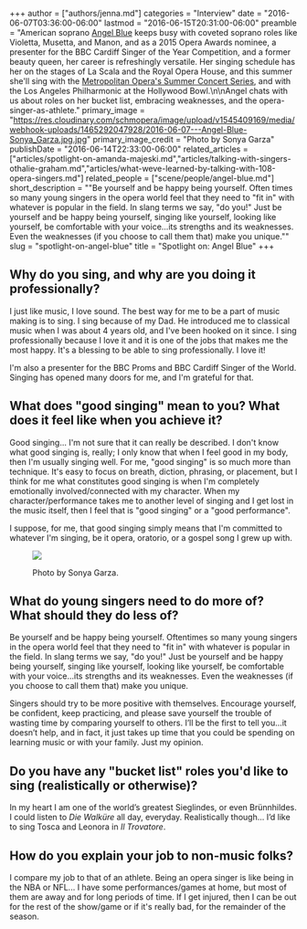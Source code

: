 +++
author = ["authors/jenna.md"]
categories = "Interview"
date = "2016-06-07T03:36:00-06:00"
lastmod = "2016-06-15T20:31:00-06:00"
preamble = "American soprano [Angel Blue](/scene/people/angel-blue/) keeps busy with coveted soprano roles like Violetta, Musetta, and Manon, and as a 2015 Opera Awards nominee, a presenter for the BBC Cardiff Singer of the Year Competition, and a former beauty queen, her career is refreshingly versatile. Her singing schedule has her on the stages of La Scala and the Royal Opera House, and this summer she'll sing with the [Metropolitan Opera's Summer Concert Series](https://www.metopera.org/user-information/summer-recital-series/), and with the Los Angeles Philharmonic at the Hollywood Bowl.\n\nAngel chats with us about roles on her bucket list, embracing weaknesses, and the opera-singer-as-athlete."
primary_image = "https://res.cloudinary.com/schmopera/image/upload/v1545409169/media/webhook-uploads/1465292047928/2016-06-07---Angel-Blue-Sonya_Garza.jpg.jpg"
primary_image_credit = "Photo by Sonya Garza"
publishDate = "2016-06-14T22:33:00-06:00"
related_articles = ["articles/spotlight-on-amanda-majeski.md","articles/talking-with-singers-othalie-graham.md","articles/what-weve-learned-by-talking-with-108-opera-singers.md"]
related_people = ["scene/people/angel-blue.md"]
short_description = "&quot;Be yourself and be happy being yourself. Often times so many young singers in the opera world feel that they need to &quot;fit in&quot; with whatever is popular in the field. In slang terms we say, &quot;do you!&quot; Just be yourself and be happy being yourself, singing like yourself, looking like yourself, be comfortable with your voice...its strengths and its weaknesses. Even the weaknesses (if you choose to call them that) make you unique.&quot;"
slug = "spotlight-on-angel-blue"
title = "Spotlight on: Angel Blue"
+++

## Why do you sing, and why are you doing it professionally?

I just like music, I love sound. The best way for me to be a part of music making is to sing. I sing because of my Dad. He introduced me to classical music when I was about 4 years old, and I've been hooked on it since. I sing professionally because I love it and it is one of the jobs that makes me the most happy. It's a blessing to be able to sing professionally. I love it!

I'm also a presenter for the BBC Proms and BBC Cardiff Singer of the World. Singing has opened many doors for me, and I'm grateful for that.

## What does "good singing" mean to you? What does it feel like when you achieve it?

Good singing... I'm not sure that it can really be described. I don't know what good singing is, really; I only know that when I feel good in my body, then I'm usually singing well. For me, "good singing" is so much more than technique. It's easy to focus on breath, diction, phrasing, or placement, but I think for me what constitutes good singing is when I'm completely emotionally involved/connected with my character. When my character/performance takes me to another level of singing and I get lost in the music itself, then I feel that is "good singing" or a "good performance". 

I suppose, for me, that good singing simply means that I'm committed to whatever I'm singing, be it opera, oratorio, or a gospel song I grew up with.

<figure data-type="image">

![](https://res.cloudinary.com/schmopera/image/upload/v1545409169/media/webhook-uploads/1465826365314/2016-06-13---Angel-Blue---Credit-Sonya-Garza.jpg.jpg)
<figcaption>Photo by Sonya Garza.</figcaption>
</figure>

## What do young singers need to do more of? What should they do less of?

Be yourself and be happy being yourself. Oftentimes so many young singers in the opera world feel that they need to "fit in" with whatever is popular in the field. In slang terms we say, "do you!" Just be yourself and be happy being yourself, singing like yourself, looking like yourself, be comfortable with your voice...its strengths and its weaknesses. Even the weaknesses (if you choose to call them that) make you unique.

Singers should try to be more positive with themselves. Encourage yourself, be confident, keep practicing, and please save yourself the trouble of wasting time by comparing yourself to others. I’ll be the first to tell you...it doesn’t help, and in fact, it just takes up time that you could be spending on learning music or with your family. Just my opinion.

## Do you have any "bucket list" roles you'd like to sing (realistically or otherwise)?

In my heart I am one of the world’s greatest Sieglindes, or even Brünnhildes. I could listen to *Die Walküre* all day, everyday. Realistically though... I’d like to sing Tosca and Leonora in *Il Trovatore*.

## How do you explain your job to non-music folks?

I compare my job to that of an athlete. Being an opera singer is like being in the NBA or NFL... I have some performances/games at home, but most of them are away and for long periods of time. If I get injured, then I can be out for the rest of the show/game or if it's really bad, for the remainder of the season.

